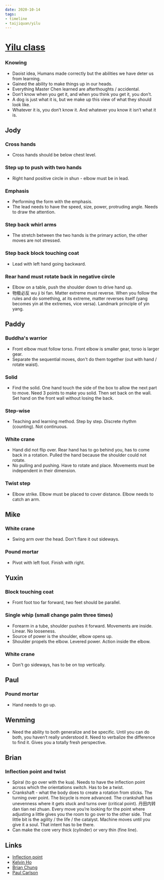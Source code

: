 ```yaml
---
date: 2020-10-14
tags:
- timeline
- taijiquan/yilu
---
```


# [Yilu class](http://practicalmethod.com/2020/10/chen-zhonghuas-online-lesson-on-20201014-online-video-purchase/)

### Knowing
* Daoist idea, Humans made correctly but the abilities we have deter us from learning.
* Gained the ability to make things up in our heads.
* Everything Master Chen learned are afterthoughts / accidental.
* Don’t know when you get it, and when you think you get it, you don’t.
* A dog is just what it is, but we make up this view of what they should look like.
* Whatever it is, you don’t know it.  And whatever you know it isn’t what it is.

## Jody
### Cross hands
* Cross hands should be below chest level.
### Step up to push with two hands
* Right hand positive circle in shun - elbow must be in lead.
### Emphasis
* Performing the form with the emphasis.
* The lead needs to have the speed, size, power, protruding angle.  Needs to draw the attention.
### Step back whirl arms
* The stretch between the two hands is the primary action, the other moves are not stressed.
### Step back block touching coat
* Lead with left hand going backward.
### Rear hand must rotate back in negative circle
* Elbow on a table, push the shoulder down to drive hand up.
* 物极必反 wu ji bi fan.  Matter extreme must reverse.  When you follow the rules and do something, at its extreme, matter reverses itself (yang becomes yin at the extremes, vice versa).  Landmark principle of yin yang.

## Paddy
### Buddha's warrior
* Front elbow must follow torso.  Front elbow is smaller gear, torso is larger gear.
* Separate the sequential moves, don't do them together (out with hand / rotate waist).
### Solid
* Find the solid.  One hand touch the side of the box to allow the next part to move.  Need 3 points to make you solid.  Then set back on the wall.  Set hand on the front wall without losing the back.
### Step-wise
* Teaching and learning method.  Step by step.  Discrete rhythm (counting).  Not continuous.
### White crane
* Hand did not flip over.  Rear hand has to go behind you, has to come back in a rotation.  Pulled the hand because the shoulder could not rotate.
* No pulling and pushing.  Have to rotate and place.  Movements must be independent in their dimension.
### Twist step
* Elbow strike.  Elbow must be placed to cover distance.  Elbow needs to catch an arm.

## Mike
### White crane
* Swing arm over the head.  Don't flare it out sideways.
### Pound mortar
* Pivot with left foot.  Finish with right.

## Yuxin
### Block touching coat
* Front foot too far forward, two feet should be parallel.
### Single whip (small change palm three times)
* Forearm in a tube, shoulder pushes it forward.  Movements are inside.  Linear.  No looseness.
* Source of power is the shoulder, elbow opens up.
* Shoulder propels the elbow.  Levered power.  Action inside the elbow.
### White crane
* Don't go sideways, has to be on top vertically.

## Paul
### Pound mortar
* Hand needs to go up.

## Wenming
* Need the ability to both generalize and be specific.  Until you can do both, you haven’t really understood it.  Need to verbalize the difference to find it.  Gives you a totally fresh perspective.

## Brian
### Inflection point and twist
* Spiral (to go over with the kua).  Needs to have the inflection point across which the orientations switch.  Has to be a twist.
* Crankshaft - what the body does to create a rotation from sticks.  The turning over point.  The bicycle is more advanced.  The crankshaft has unevenness where it gets stuck and turns over (critical point).  丹田内转 dan tian nei zhuan.  Every move you’re looking for the point where adjusting a little gives you the room to go over to the other side.  That little bit is the agility / the life / the catalyst.  Machine moves until you give it a soul.  That intent has to be there.
* Can make the core very thick (cylinder) or very thin (fine line).

## Links
* [Inflection point](http://practicalmethod.com/2020/10/inflection-point/)
* [Kelvin Ho](http://practicalmethod.com/2020/10/master-chen-zhonghuas-online-lesson-on-oct-14-2020-kelvin-ho/)
* [Brian Chung](http://practicalmethod.com/2020/10/yilu-class-notes-master-chen-zhonghua-online-zoom-lesson-wed-14-oct-2020-brian-chung/)
* [Paul Carlson](http://practicalmethod.com/2020/10/notes-from-master-chen-online-forms-class-14-october-2020/)
